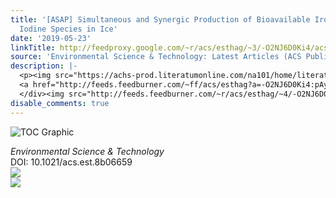 ```yaml
---
title: '[ASAP] Simultaneous and Synergic Production of Bioavailable Iron and Reactive
  Iodine Species in Ice'
date: '2019-05-23'
linkTitle: http://feedproxy.google.com/~r/acs/esthag/~3/-O2NJ6D0Ki4/acs.est.8b06659
source: 'Environmental Science & Technology: Latest Articles (ACS Publications)'
description: |-
  <p><img src="https://achs-prod.literatumonline.com/na101/home/literatum/publisher/achs/journals/content/esthag/0/esthag.ahead-of-print/acs.est.8b06659/20190522/images/medium/es-2018-06659h_0006.gif" alt="TOC Graphic"/></p><div><cite>Environmental Science & Technology</cite></div><div>DOI: 10.1021/acs.est.8b06659</div><div class="feedflare">
  <a href="http://feeds.feedburner.com/~ff/acs/esthag?a=-O2NJ6D0Ki4:pAyBtYzAVUo:yIl2AUoC8zA"><img src="http://feeds.feedburner.com/~ff/acs/esthag?d=yIl2AUoC8zA" border="0"></img></a>
  </div><img src="http://feeds.feedburner.com/~r/acs/esthag/~4/-O2NJ6D0Ki4" ...
disable_comments: true
---
```

<p><img src="https://achs-prod.literatumonline.com/na101/home/literatum/publisher/achs/journals/content/esthag/0/esthag.ahead-of-print/acs.est.8b06659/20190522/images/medium/es-2018-06659h_0006.gif" alt="TOC Graphic"/></p><div><cite>Environmental Science & Technology</cite></div><div>DOI: 10.1021/acs.est.8b06659</div><div class="feedflare">
<a href="http://feeds.feedburner.com/~ff/acs/esthag?a=-O2NJ6D0Ki4:pAyBtYzAVUo:yIl2AUoC8zA"><img src="http://feeds.feedburner.com/~ff/acs/esthag?d=yIl2AUoC8zA" border="0"></img></a>
</div><img src="http://feeds.feedburner.com/~r/acs/esthag/~4/-O2NJ6D0Ki4" ...